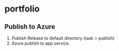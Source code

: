 # portfolio

## Publish to Azure

1. Publish Release to default directory (task > publish)
2. Azure publish to app service.
